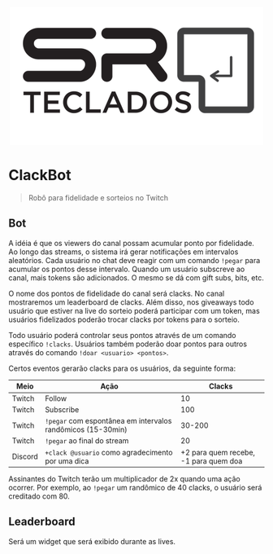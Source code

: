 <br/>
<p align="center">
  <a href="https://twitch.tv/SrTeclados">
    <img src="docs/logo.png" alt="Logo">
  </a>
</p>

# ClackBot

> Robô para fidelidade e sorteios no Twitch

## Bot

A idéia é que os viewers do canal possam acumular ponto por fidelidade. Ao longo das streams, o sistema irá gerar notificações em intervalos aleatórios. Cada usuário no chat deve reagir com um comando `!pegar` para acumular os pontos desse intervalo. Quando um usuário subscreve ao canal, mais tokens são adicionados. O mesmo se dá com gift subs, bits, etc.

O nome dos pontos de fidelidade do canal será clacks. No canal mostraremos um leaderboard de clacks. Além disso, nos giveaways todo usuário que estiver na live do sorteio poderá participar com um token, mas usuários fidelizados poderão trocar clacks por tokens para o sorteio.

Todo usuário poderá controlar seus pontos através de um comando específico `!clacks`. Usuários também poderão doar pontos para outros através do comando `!doar <usuario> <pontos>`.

Certos eventos gerarão clacks para os usuários, da seguinte forma:

| Meio     | Ação         | Clacks |
|----------|--------------|--------|
| Twitch   | Follow       | 10     |
| Twitch   | Subscribe    | 100    |
| Twitch   | `!pegar` com espontânea em intervalos randômicos (15-30min)  | 30-200 |
| Twitch   | `!pegar` ao final do stream | 20 |
| Discord  | `+clack @usuario` como agradecimento por uma dica | +2 para quem recebe, -1 para quem doa |

Assinantes do Twitch terão um multiplicador de 2x quando uma ação ocorrer. Por exemplo, ao `!pegar` um randômico de 40 clacks, o usuário será creditado com 80.

## Leaderboard

Será um widget que será exibido durante as lives.
